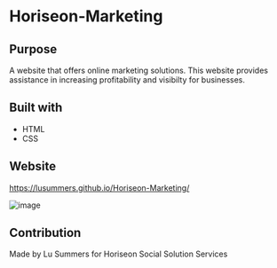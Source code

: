 # Horiseon-Marketing

## Purpose
A website that offers online marketing solutions. This website provides assistance in increasing profitability and visibilty for businesses. 

## Built with 
* HTML
* CSS

## Website

 https://lusummers.github.io/Horiseon-Marketing/

![image](https://user-images.githubusercontent.com/100633609/158037881-2b2e1e21-d8ee-4d45-a603-5dfa35097639.png)


## Contribution 
Made by Lu Summers for Horiseon Social Solution Services
